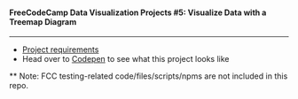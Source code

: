 #### FreeCodeCamp Data Visualization Projects #5: Visualize Data with a Treemap Diagram
---
- [Project requirements](https://www.freecodecamp.org/learn/data-visualization/data-visualization-projects/visualize-data-with-a-treemap-diagram)
- Head over to [Codepen](https://codepen.io/Songluck/full/MWJMGKK) to see what this project looks like

** Note: FCC testing-related code/files/scripts/npms are not included in this repo.
